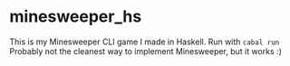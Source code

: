 # minesweeper_hs

This is my Minesweeper CLI game I made in Haskell. Run with `cabal run`
Probably not the cleanest way to implement Minesweeper, but it works :)
